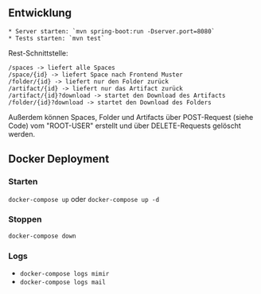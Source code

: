 Entwicklung
---

    * Server starten: `mvn spring-boot:run -Dserver.port=8080`
    * Tests starten: `mvn test`

Rest-Schnittstelle:

    /spaces -> liefert alle Spaces
    /space/{id} -> liefert Space nach Frontend Muster
    /folder/{id} -> liefert nur den Folder zurück
    /artifact/{id} -> liefert nur das Artifact zurück
    /artifact/{id}?download -> startet den Download des Artifacts
    /folder/{id}?download -> startet den Download des Folders

Außerdem können Spaces, Folder und Artifacts über POST-Request (siehe Code) vom "ROOT-USER" erstellt und über DELETE-Requests gelöscht werden.

Docker Deployment
---
### Starten
`docker-compose up` oder `docker-compose up -d`
### Stoppen
`docker-compose down`
### Logs
- `docker-compose logs mimir`
- `docker-compose logs mail`

